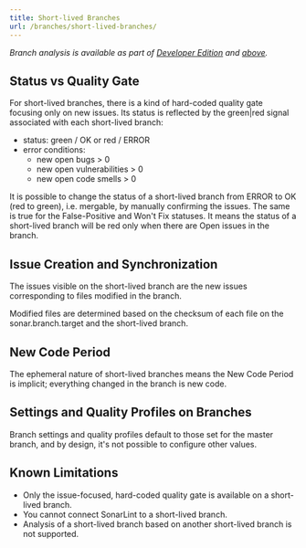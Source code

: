 ```yaml
---
title: Short-lived Branches
url: /branches/short-lived-branches/
---
```


<!-- sonarqube -->

_Branch analysis is available as part of [Developer Edition](https://redirect.sonarsource.com/editions/developer.html) and [above](https://www.sonarsource.com/plans-and-pricing/)._

<!-- /sonarqube -->

## Status vs Quality Gate

For short-lived branches, there is a kind of hard-coded quality gate focusing only on new issues. Its status is reflected by the green|red signal associated with each short-lived branch:

* status: green / OK or red / ERROR
* error conditions:
  * new open bugs > 0
  * new open vulnerabilities > 0
  * new open code smells > 0

It is possible to change the status of a short-lived branch from ERROR to OK (red to green), i.e. mergable, by manually confirming the issues. The same is true for the False-Positive and Won't Fix statuses.
It means the status of a short-lived branch will be red only when there are Open issues in the branch.

## Issue Creation and Synchronization

The issues visible on the short-lived branch are the new issues corresponding to files modified in the branch.

Modified files are determined based on the checksum of each file on the sonar.branch.target and the short-lived branch.

## New Code Period

The ephemeral nature of short-lived branches means the New Code Period is implicit; everything changed in the branch is new code.

## Settings and Quality Profiles on Branches

Branch settings and quality profiles default to those set for the master branch, and by design, it's not possible to configure other values.

## Known Limitations

* Only the issue-focused, hard-coded quality gate is available on a short-lived branch.
* You cannot connect SonarLint to a short-lived branch.
* Analysis of a short-lived branch based on another short-lived branch is not supported.
